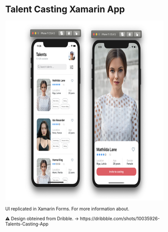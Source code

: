 # Talent Casting Xamarin App

<p align="center">
<img src="https://github.com/SyncfusionExamples/talents-casting-xamarin-app/blob/main/Images/MainImage.png" height="570" width="720" title="Talent Casting Xamarin App"/>
</p>

<p>UI replicated in Xamarin Forms. For more information about. </p> ⚠ Design obteined from Dribble. -> https://dribbble.com/shots/10035926-Talents-Casting-App

